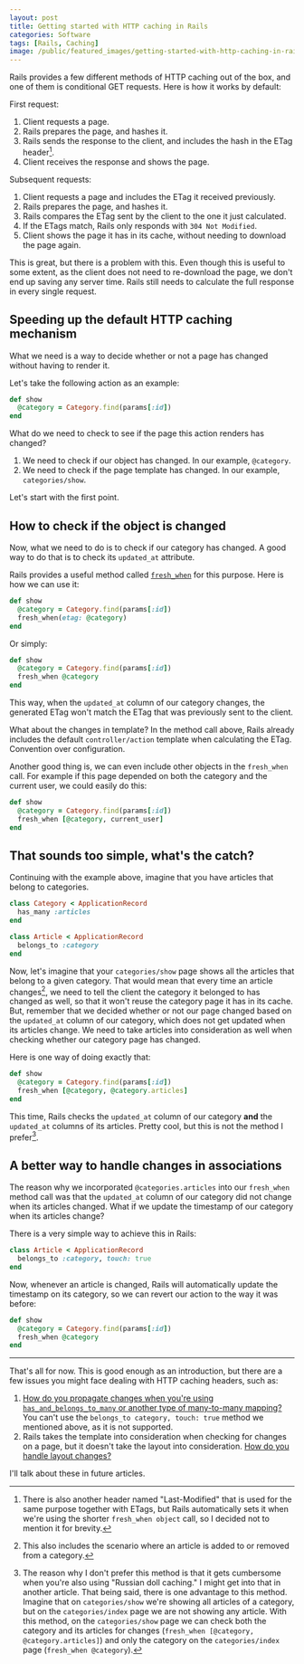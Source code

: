 ```yaml
---
layout: post
title: Getting started with HTTP caching in Rails
categories: Software
tags: [Rails, Caching]
image: /public/featured_images/getting-started-with-http-caching-in-rails.jpg
---
```


Rails provides a few different methods of HTTP caching out of the box, and one of them is conditional GET requests. Here is how it works by default:

First request:
1. Client requests a page.
1. Rails prepares the page, and hashes it.
1. Rails sends the response to the client, and includes the hash in the ETag header[^1].
1. Client receives the response and shows the page.

Subsequent requests:
1. Client requests a page and includes the ETag it received previously.
1. Rails prepares the page, and hashes it.
1. Rails compares the ETag sent by the client to the one it just calculated.
1. If the ETags match, Rails only responds with `304 Not Modified`.
1. Client shows the page it has in its cache, without needing to download the page again.

This is great, but there is a problem with this. Even though this is useful to some extent, as the client does not need to re-download the page, we don't end up saving any server time. Rails still needs to calculate the full response in every single request.

## Speeding up the default HTTP caching mechanism
What we need is a way to decide whether or not a page has changed without having to render it.

Let's take the following action as an example:

```ruby
def show
  @category = Category.find(params[:id])
end
```

What do we need to check to see if the page this action renders has changed?

1. We need to check if our object has changed. In our example, `@category`.
1. We need to check if the page template has changed. In our example, `categories/show`.

Let's start with the first point.

## How to check if the object is changed
Now, what we need to do is to check if our category has changed. A good way to do that is to check its `updated_at` attribute.

Rails provides a useful method called [`fresh_when`](https://api.rubyonrails.org/classes/ActionController/ConditionalGet.html#method-i-fresh_when) for this purpose. Here is how we can use it:

```ruby
def show
  @category = Category.find(params[:id])
  fresh_when(etag: @category)
end
```

Or simply:

```ruby
def show
  @category = Category.find(params[:id])
  fresh_when @category
end
```

This way, when the `updated_at` column of our category changes, the generated ETag won't match the ETag that was previously sent to the client.

What about the changes in template? In the method call above, Rails already includes the default `controller/action` template when calculating the ETag. Convention over configuration.

Another good thing is, we can even include other objects in the `fresh_when` call. For example if this page depended on both the category and the current user, we could easily do this:

```ruby
def show
  @category = Category.find(params[:id])
  fresh_when [@category, current_user]
end
```

## That sounds too simple, what's the catch?
Continuing with the example above, imagine that you have articles that belong to categories.

```ruby
class Category < ApplicationRecord
  has_many :articles
end

class Article < ApplicationRecord
  belongs_to :category
end
```

Now, let's imagine that your `categories/show` page shows all the articles that belong to a given category. That would mean that every time an article changes[^2], we need to tell the client the category it belonged to has changed as well, so that it won't reuse the category page it has in its cache. But, remember that we decided whether or not our page changed based on the `updated_at` column of our category, which does not get updated when its articles change. We need to take articles into consideration as well when checking whether our category page has changed.

Here is one way of doing exactly that:

```ruby
def show
  @category = Category.find(params[:id])
  fresh_when [@category, @category.articles]
end
```

This time, Rails checks the `updated_at` column of our category **and** the `updated_at` columns of its articles. Pretty cool, but this is not the method I prefer[^3].

## A better way to handle changes in associations
The reason why we incorporated `@categories.articles` into our `fresh_when` method call was that the `updated_at` column of our category did not change when its articles changed. What if we update the timestamp of our category when its articles change?

There is a very simple way to achieve this in Rails:

```ruby
class Article < ApplicationRecord
  belongs_to :category, touch: true
end
```

Now, whenever an article is changed, Rails will automatically update the timestamp on its category, so we can revert our action to the way it was before:

```ruby
def show
  @category = Category.find(params[:id])
  fresh_when @category
end
```

---

That's all for now. This is good enough as an introduction, but there are a few issues you might face dealing with HTTP caching headers, such as:

1. [How do you propagate changes when you're using `has_and_belongs_to_many` or another type of many-to-many mapping?](/invalidating-caches-when-using-many-to-many-associations-in-rails) You can't use the `belongs_to category, touch: true` method we mentioned above, as it is not supported.
1. Rails takes the template into consideration when checking for changes on a page, but it doesn't take the layout into consideration. [How do you handle layout changes?](/how-to-handle-layout-changes-when-using-http-caching-in-rails)

I'll talk about these in future articles.

[^1]: There is also another header named "Last-Modified" that is used for the same purpose together with ETags, but Rails automatically sets it when we're using the shorter `fresh_when object` call, so I decided not to mention it for brevity.
[^2]: This also includes the scenario where an article is added to or removed from a category.
[^3]: The reason why I don't prefer this method is that it gets cumbersome when you're also using "Russian doll caching." I might get into that in another article. That being said, there is one advantage to this method. Imagine that on `categories/show` we're showing all articles of a category, but on the `categories/index` page we are not showing any article. With this method, on the `categories/show` page we can check both the category and its articles for changes (`fresh_when [@category, @category.articles]`) and only the category on the `categories/index` page (`fresh_when @category`).